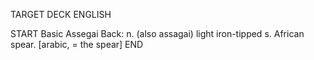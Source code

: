 TARGET DECK
ENGLISH

START
Basic
Assegai
Back: n. (also assagai) light iron-tipped s. African spear. [arabic, = the spear]
END
